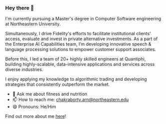 ### Hey there 👋

I'm currently pursuing a Master's degree in Computer Software engineering at Northeastern University.

Simultaneously, I drive Fidelity's efforts to facilitate institutional clients' access, evaluate and invest in private alternative investments. As a part of the Enterprise AI Capabilities team, I’m developing innovative speech & language processing solutions to empower customer support associates.

Before this, I led a team of 20+ highly skilled engineers at Quantiphi, building highly-scalable, data-intensive applications and services across diverse industries.

I enjoy applying my knowledge to algorithmic trading and developing strategies that consistently outperform the market.

- 💬 Ask me about fitness and nutrition
- 📫 How to reach me: chakraborty.arn@northeastern.edu
- 😄 Pronouns: He/Him

Find out more about me [here](https://arnabxtech.netlify.app/)!
